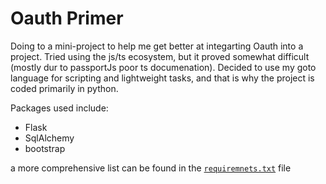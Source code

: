 # Oauth Primer

Doing to a mini-project to help me get better at integarting Oauth into a project. Tried using the js/ts ecosystem, but it proved somewhat difficult (mostly dur to passportJs poor ts documenation). Decided to use my goto language for scripting and lightweight tasks, and that is why the project is coded primarily in python.

Packages used include:
- Flask
- SqlAlchemy
- bootstrap

a more comprehensive list can be found in the [`requiremnets.txt`](./requirements.txt) file
